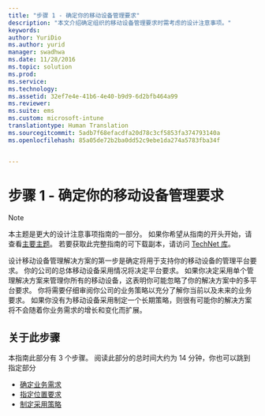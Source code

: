 ```yaml
---
title: "步骤 1 - 确定你的移动设备管理要求"
description: "本文介绍确定组织的移动设备管理要求时需考虑的设计注意事项。"
keywords: 
author: YuriDio
ms.author: yurid
manager: swadhwa
ms.date: 11/28/2016
ms.topic: solution
ms.prod: 
ms.service: 
ms.technology: 
ms.assetid: 32ef7e4e-41b6-4e40-b9d9-6d2bfb464a99
ms.reviewer: 
ms.suite: ems
ms.custom: microsoft-intune
translationtype: Human Translation
ms.sourcegitcommit: 5adb7f68efacdfa20d78c3cf5853fa374793140a
ms.openlocfilehash: 85a05de72b2ba0dd52c9ebe1da274a5783fba34f


---
```


# <a name="step-1---identify-your-mobile-device-management-requirements"></a>步骤 1 - 确定你的移动设备管理要求

>[!NOTE]
>本主题是更大的设计注意事项指南的一部分。 如果你希望从指南的开头开始，请查看[主要主题](mdm-design-considerations-guide.md)。 若要获取此完整指南的可下载副本，请访问 [TechNet 库](https://gallery.technet.microsoft.com/Mobile-Device-Management-7d401582)。

设计移动设备管理解决方案的第一步是确定将用于支持你的移动设备的管理平台要求。 你的公司的总体移动设备采用情况将决定平台要求。 如果你决定采用单个管理解决方案来管理你所有的移动设备，这表明你可能忽略了你的解决方案中的多平台要求。 你将需要仔细审阅你公司的业务策略以充分了解你当前以及未来的业务要求。 如果你没有为移动设备采用制定一个长期策略，则很有可能你的解决方案将不会随着你业务需求的增长和变化而扩展。 

## <a name="about-this-step"></a>关于此步骤

本指南此部分有 3 个步骤。 阅读此部分的总时间大约为 14 分钟，你也可以跳到指定部分

- [确定业务需求](mdm-identify-business-needs.md)
- [指定位置要求](mdm-specify-mdm-location-requirements.md)
- [制定采用策略](mdm-develop-mdm-adoption-strategy.md)



<!--HONumber=Nov16_HO4-->


